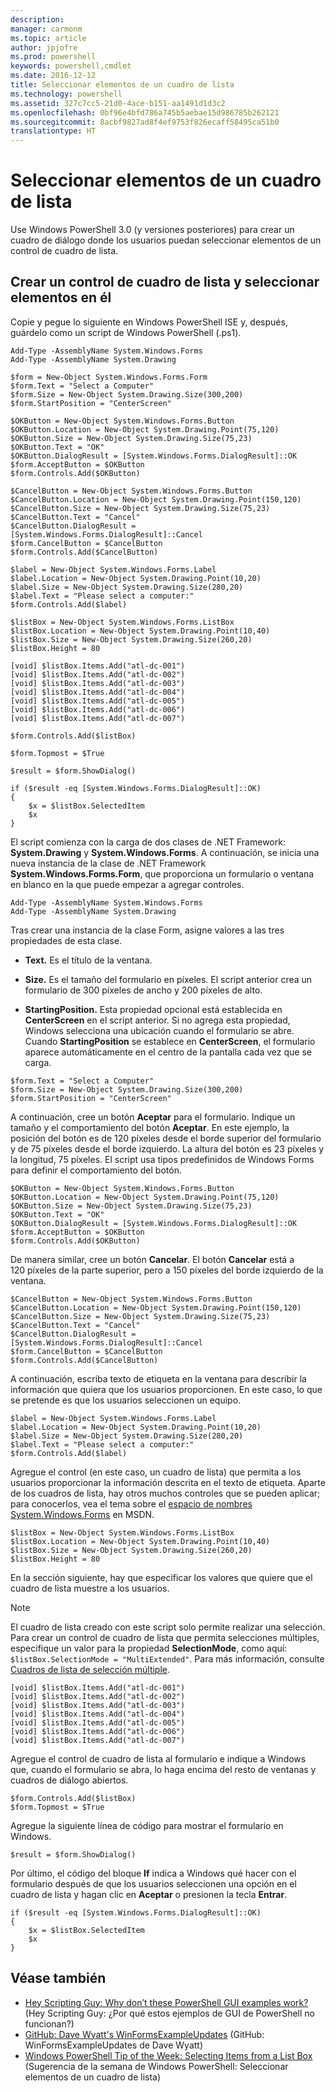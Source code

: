 ```yaml
---
description: 
manager: carmonm
ms.topic: article
author: jpjofre
ms.prod: powershell
keywords: powershell,cmdlet
ms.date: 2016-12-12
title: Seleccionar elementos de un cuadro de lista
ms.technology: powershell
ms.assetid: 327c7cc5-21d0-4ace-b151-aa1491d1d3c2
ms.openlocfilehash: 0bf96e4bfd786a745b5aebae15d986785b262121
ms.sourcegitcommit: 8acbf9827ad8f4ef9753f826ecaff58495ca51b0
translationtype: HT
---
```

# <a name="selecting-items-from-a-list-box"></a>Seleccionar elementos de un cuadro de lista
Use Windows PowerShell 3.0 (y versiones posteriores) para crear un cuadro de diálogo donde los usuarios puedan seleccionar elementos de un control de cuadro de lista.

## <a name="create-a-list-box-control-and-select-items-from-it"></a>Crear un control de cuadro de lista y seleccionar elementos en él
Copie y pegue lo siguiente en Windows PowerShell ISE y, después, guárdelo como un script de Windows PowerShell (.ps1).

```
Add-Type -AssemblyName System.Windows.Forms
Add-Type -AssemblyName System.Drawing

$form = New-Object System.Windows.Forms.Form 
$form.Text = "Select a Computer"
$form.Size = New-Object System.Drawing.Size(300,200) 
$form.StartPosition = "CenterScreen"

$OKButton = New-Object System.Windows.Forms.Button
$OKButton.Location = New-Object System.Drawing.Point(75,120)
$OKButton.Size = New-Object System.Drawing.Size(75,23)
$OKButton.Text = "OK"
$OKButton.DialogResult = [System.Windows.Forms.DialogResult]::OK
$form.AcceptButton = $OKButton
$form.Controls.Add($OKButton)

$CancelButton = New-Object System.Windows.Forms.Button
$CancelButton.Location = New-Object System.Drawing.Point(150,120)
$CancelButton.Size = New-Object System.Drawing.Size(75,23)
$CancelButton.Text = "Cancel"
$CancelButton.DialogResult = [System.Windows.Forms.DialogResult]::Cancel
$form.CancelButton = $CancelButton
$form.Controls.Add($CancelButton)

$label = New-Object System.Windows.Forms.Label
$label.Location = New-Object System.Drawing.Point(10,20) 
$label.Size = New-Object System.Drawing.Size(280,20) 
$label.Text = "Please select a computer:"
$form.Controls.Add($label) 

$listBox = New-Object System.Windows.Forms.ListBox 
$listBox.Location = New-Object System.Drawing.Point(10,40) 
$listBox.Size = New-Object System.Drawing.Size(260,20) 
$listBox.Height = 80

[void] $listBox.Items.Add("atl-dc-001")
[void] $listBox.Items.Add("atl-dc-002")
[void] $listBox.Items.Add("atl-dc-003")
[void] $listBox.Items.Add("atl-dc-004")
[void] $listBox.Items.Add("atl-dc-005")
[void] $listBox.Items.Add("atl-dc-006")
[void] $listBox.Items.Add("atl-dc-007")

$form.Controls.Add($listBox) 

$form.Topmost = $True

$result = $form.ShowDialog()

if ($result -eq [System.Windows.Forms.DialogResult]::OK)
{
    $x = $listBox.SelectedItem
    $x
}
```

El script comienza con la carga de dos clases de .NET Framework: **System.Drawing** y **System.Windows.Forms**. A continuación, se inicia una nueva instancia de la clase de .NET Framework **System.Windows.Forms.Form**, que proporciona un formulario o ventana en blanco en la que puede empezar a agregar controles.

```
Add-Type -AssemblyName System.Windows.Forms
Add-Type -AssemblyName System.Drawing
```

Tras crear una instancia de la clase Form, asigne valores a las tres propiedades de esta clase.

-   **Text.** Es el título de la ventana.

-   **Size.** Es el tamaño del formulario en píxeles. El script anterior crea un formulario de 300 píxeles de ancho y 200 píxeles de alto.

-   **StartingPosition.** Esta propiedad opcional está establecida en **CenterScreen** en el script anterior. Si no agrega esta propiedad, Windows selecciona una ubicación cuando el formulario se abre. Cuando **StartingPosition** se establece en **CenterScreen**, el formulario aparece automáticamente en el centro de la pantalla cada vez que se carga.

```
$form.Text = "Select a Computer"
$form.Size = New-Object System.Drawing.Size(300,200) 
$form.StartPosition = "CenterScreen"
```

A continuación, cree un botón **Aceptar** para el formulario. Indique un tamaño y el comportamiento del botón **Aceptar**. En este ejemplo, la posición del botón es de 120 píxeles desde el borde superior del formulario y de 75 píxeles desde el borde izquierdo. La altura del botón es 23 píxeles y la longitud, 75 píxeles. El script usa tipos predefinidos de Windows Forms para definir el comportamiento del botón.

```
$OKButton = New-Object System.Windows.Forms.Button
$OKButton.Location = New-Object System.Drawing.Point(75,120)
$OKButton.Size = New-Object System.Drawing.Size(75,23)
$OKButton.Text = "OK"
$OKButton.DialogResult = [System.Windows.Forms.DialogResult]::OK
$form.AcceptButton = $OKButton
$form.Controls.Add($OKButton)
```

De manera similar, cree un botón **Cancelar**. El botón **Cancelar** está a 120 píxeles de la parte superior, pero a 150 píxeles del borde izquierdo de la ventana.

```
$CancelButton = New-Object System.Windows.Forms.Button
$CancelButton.Location = New-Object System.Drawing.Point(150,120)
$CancelButton.Size = New-Object System.Drawing.Size(75,23)
$CancelButton.Text = "Cancel"
$CancelButton.DialogResult = [System.Windows.Forms.DialogResult]::Cancel
$form.CancelButton = $CancelButton
$form.Controls.Add($CancelButton)
```

A continuación, escriba texto de etiqueta en la ventana para describir la información que quiera que los usuarios proporcionen. En este caso, lo que se pretende es que los usuarios seleccionen un equipo.

```
$label = New-Object System.Windows.Forms.Label
$label.Location = New-Object System.Drawing.Point(10,20) 
$label.Size = New-Object System.Drawing.Size(280,20) 
$label.Text = "Please select a computer:"
$form.Controls.Add($label)
```

Agregue el control (en este caso, un cuadro de lista) que permita a los usuarios proporcionar la información descrita en el texto de etiqueta. Aparte de los cuadros de lista, hay otros muchos controles que se pueden aplicar; para conocerlos, vea el tema sobre el [espacio de nombres System.Windows.Forms](http://msdn.microsoft.com/library/k50ex0x9(v=vs.110).aspx) en MSDN.

```
$listBox = New-Object System.Windows.Forms.ListBox 
$listBox.Location = New-Object System.Drawing.Point(10,40) 
$listBox.Size = New-Object System.Drawing.Size(260,20) 
$listBox.Height = 80
```

En la sección siguiente, hay que especificar los valores que quiere que el cuadro de lista muestre a los usuarios.

> [!NOTE]
> El cuadro de lista creado con este script solo permite realizar una selección. Para crear un control de cuadro de lista que permita selecciones múltiples, especifique un valor para la propiedad **SelectionMode**, como aquí: `$listBox.SelectionMode = "MultiExtended"`. Para más información, consulte [Cuadros de lista de selección múltiple](Multiple-selection-List-Boxes.md).

```
[void] $listBox.Items.Add("atl-dc-001")
[void] $listBox.Items.Add("atl-dc-002")
[void] $listBox.Items.Add("atl-dc-003")
[void] $listBox.Items.Add("atl-dc-004")
[void] $listBox.Items.Add("atl-dc-005")
[void] $listBox.Items.Add("atl-dc-006")
[void] $listBox.Items.Add("atl-dc-007")
```

Agregue el control de cuadro de lista al formulario e indique a Windows que, cuando el formulario se abra, lo haga encima del resto de ventanas y cuadros de diálogo abiertos.

```
$form.Controls.Add($listBox) 
$form.Topmost = $True
```

Agregue la siguiente línea de código para mostrar el formulario en Windows.

```
$result = $form.ShowDialog()
```

Por último, el código del bloque **If** indica a Windows qué hacer con el formulario después de que los usuarios seleccionen una opción en el cuadro de lista y hagan clic en **Aceptar** o presionen la tecla **Entrar**.

```
if ($result -eq [System.Windows.Forms.DialogResult]::OK)
{
    $x = $listBox.SelectedItem
    $x
}
```

## <a name="see-also"></a>Véase también
- [Hey Scripting Guy: Why don’t these PowerShell GUI examples work?](http://go.microsoft.com/fwlink/?LinkId=506644) (Hey Scripting Guy: ¿Por qué estos ejemplos de GUI de PowerShell no funcionan?)
- [GitHub: Dave Wyatt's WinFormsExampleUpdates](https://github.com/dlwyatt/WinFormsExampleUpdates) (GitHub: WinFormsExampleUpdates de Dave Wyatt)
- [Windows PowerShell Tip of the Week: Selecting Items from a List Box](http://technet.microsoft.com/library/ff730949.aspx) (Sugerencia de la semana de Windows PowerShell: Seleccionar elementos de un cuadro de lista)

